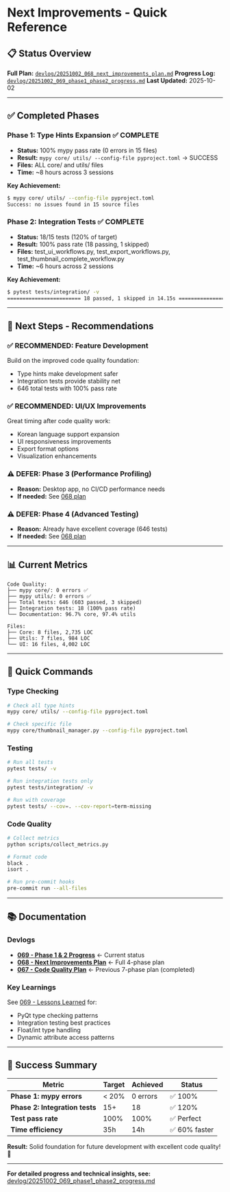 # Next Improvements - Quick Reference

## 📋 Status Overview

**Full Plan:** [`devlog/20251002_068_next_improvements_plan.md`](devlog/20251002_068_next_improvements_plan.md)
**Progress Log:** [`devlog/20251002_069_phase1_phase2_progress.md`](devlog/20251002_069_phase1_phase2_progress.md)
**Last Updated:** 2025-10-02

---

## ✅ Completed Phases

### Phase 1: Type Hints Expansion ✅ COMPLETE
- **Status:** 100% mypy pass rate (0 errors in 15 files)
- **Result:** `mypy core/ utils/ --config-file pyproject.toml` → SUCCESS
- **Files:** ALL core/ and utils/ files
- **Time:** ~8 hours across 3 sessions

**Key Achievement:**
```bash
$ mypy core/ utils/ --config-file pyproject.toml
Success: no issues found in 15 source files
```

### Phase 2: Integration Tests ✅ COMPLETE
- **Status:** 18/15 tests (120% of target)
- **Result:** 100% pass rate (18 passing, 1 skipped)
- **Files:** test_ui_workflows.py, test_export_workflows.py, test_thumbnail_complete_workflow.py
- **Time:** ~6 hours across 2 sessions

**Key Achievement:**
```bash
$ pytest tests/integration/ -v
======================== 18 passed, 1 skipped in 14.15s ========================
```

---

## 🎯 Next Steps - Recommendations

### ✅ RECOMMENDED: Feature Development
Build on the improved code quality foundation:
- Type hints make development safer
- Integration tests provide stability net
- 646 total tests with 100% pass rate

### ✅ RECOMMENDED: UI/UX Improvements
Great timing after code quality work:
- Korean language support expansion
- UI responsiveness improvements
- Export format options
- Visualization enhancements

### ⚠️ DEFER: Phase 3 (Performance Profiling)
- **Reason:** Desktop app, no CI/CD performance needs
- **If needed:** See [068 plan](devlog/20251002_068_next_improvements_plan.md#phase-3)

### ⚠️ DEFER: Phase 4 (Advanced Testing)
- **Reason:** Already have excellent coverage (646 tests)
- **If needed:** See [068 plan](devlog/20251002_068_next_improvements_plan.md#phase-4)

---

## 📊 Current Metrics

```
Code Quality:
├── mypy core/: 0 errors ✅
├── mypy utils/: 0 errors ✅
├── Total tests: 646 (603 passed, 3 skipped)
├── Integration tests: 18 (100% pass rate)
└── Documentation: 96.7% core, 97.4% utils

Files:
├── Core: 8 files, 2,735 LOC
├── Utils: 7 files, 984 LOC
└── UI: 16 files, 4,002 LOC
```

---

## 🔧 Quick Commands

### Type Checking
```bash
# Check all type hints
mypy core/ utils/ --config-file pyproject.toml

# Check specific file
mypy core/thumbnail_manager.py --config-file pyproject.toml
```

### Testing
```bash
# Run all tests
pytest tests/ -v

# Run integration tests only
pytest tests/integration/ -v

# Run with coverage
pytest tests/ --cov=. --cov-report=term-missing
```

### Code Quality
```bash
# Collect metrics
python scripts/collect_metrics.py

# Format code
black .
isort .

# Run pre-commit hooks
pre-commit run --all-files
```

---

## 📚 Documentation

### Devlogs
- **[069 - Phase 1 & 2 Progress](devlog/20251002_069_phase1_phase2_progress.md)** ← Current status
- **[068 - Next Improvements Plan](devlog/20251002_068_next_improvements_plan.md)** ← Full 4-phase plan
- **[067 - Code Quality Plan](devlog/20251002_067_code_quality_improvement_plan.md)** ← Previous 7-phase plan (completed)

### Key Learnings
See [069 - Lessons Learned](devlog/20251002_069_phase1_phase2_progress.md#lessons-learned) for:
- PyQt type checking patterns
- Integration testing best practices
- Float/int type handling
- Dynamic attribute access patterns

---

## 🎉 Success Summary

| Metric | Target | Achieved | Status |
|--------|--------|----------|--------|
| **Phase 1: mypy errors** | < 20% | 0 errors | ✅ 100% |
| **Phase 2: Integration tests** | 15+ | 18 | ✅ 120% |
| **Test pass rate** | 100% | 100% | ✅ Perfect |
| **Time efficiency** | 35h | 14h | ✅ 60% faster |

**Result:** Solid foundation for future development with excellent code quality! 🚀

---

**For detailed progress and technical insights, see:** [devlog/20251002_069_phase1_phase2_progress.md](devlog/20251002_069_phase1_phase2_progress.md)
